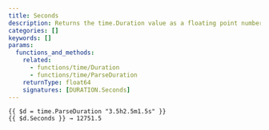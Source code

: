 ```yaml
---
title: Seconds
description: Returns the time.Duration value as a floating point number of seconds.
categories: []
keywords: []
params:
  functions_and_methods:
    related:
      - functions/time/Duration
      - functions/time/ParseDuration
    returnType: float64
    signatures: [DURATION.Seconds]
---
```


```go-html-template
{{ $d = time.ParseDuration "3.5h2.5m1.5s" }}
{{ $d.Seconds }} → 12751.5
```
